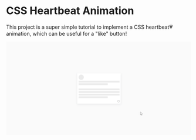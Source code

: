 # CSS Heartbeat Animation

This project is a super simple tutorial to implement a CSS heartbeat💗 animation, which can be useful for a "like" button!

<img src="./src/heartbeat.gif" />
